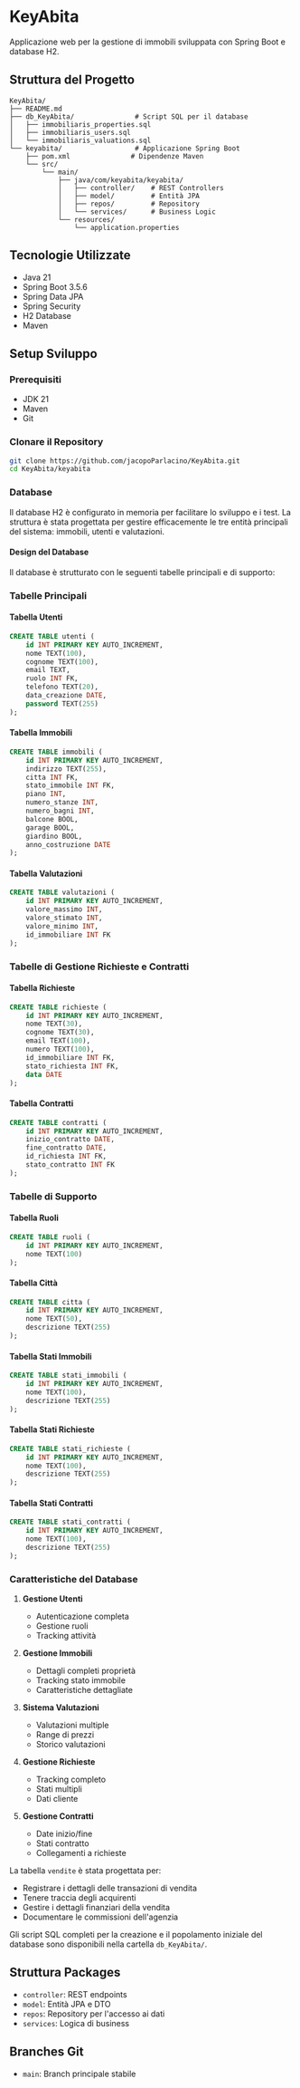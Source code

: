 # KeyAbita

Applicazione web per la gestione di immobili sviluppata con Spring Boot e database H2.

## Struttura del Progetto

```
KeyAbita/
├── README.md
├── db_KeyAbita/               # Script SQL per il database
│   ├── immobiliaris_properties.sql
│   ├── immobiliaris_users.sql
│   └── immobiliaris_valuations.sql
└── keyabita/                  # Applicazione Spring Boot
    ├── pom.xml               # Dipendenze Maven
    └── src/
        └── main/
            ├── java/com/keyabita/keyabita/
            │   ├── controller/    # REST Controllers
            │   ├── model/         # Entità JPA
            │   ├── repos/         # Repository
            │   └── services/      # Business Logic
            └── resources/
                └── application.properties
```

## Tecnologie Utilizzate

- Java 21
- Spring Boot 3.5.6
- Spring Data JPA
- Spring Security
- H2 Database
- Maven

## Setup Sviluppo

### Prerequisiti

- JDK 21
- Maven
- Git

### Clonare il Repository

```bash
git clone https://github.com/jacopoParlacino/KeyAbita.git
cd KeyAbita/keyabita
```

### Database

Il database H2 è configurato in memoria per facilitare lo sviluppo e i test. La struttura è stata progettata per gestire efficacemente le tre entità principali del sistema: immobili, utenti e valutazioni.

#### Design del Database

Il database è strutturato con le seguenti tabelle principali e di supporto:

### Tabelle Principali

#### Tabella Utenti
```sql
CREATE TABLE utenti (
    id INT PRIMARY KEY AUTO_INCREMENT,
    nome TEXT(100),
    cognome TEXT(100),
    email TEXT,
    ruolo INT FK,
    telefono TEXT(20),
    data_creazione DATE,
    password TEXT(255)
);
```

#### Tabella Immobili
```sql
CREATE TABLE immobili (
    id INT PRIMARY KEY AUTO_INCREMENT,
    indirizzo TEXT(255),
    citta INT FK,
    stato_immobile INT FK,
    piano INT,
    numero_stanze INT,
    numero_bagni INT,
    balcone BOOL,
    garage BOOL,
    giardino BOOL,
    anno_costruzione DATE
);
```

#### Tabella Valutazioni
```sql
CREATE TABLE valutazioni (
    id INT PRIMARY KEY AUTO_INCREMENT,
    valore_massimo INT,
    valore_stimato INT,
    valore_minimo INT,
    id_immobiliare INT FK
);
```

### Tabelle di Gestione Richieste e Contratti

#### Tabella Richieste
```sql
CREATE TABLE richieste (
    id INT PRIMARY KEY AUTO_INCREMENT,
    nome TEXT(30),
    cognome TEXT(30),
    email TEXT(100),
    numero TEXT(100),
    id_immobiliare INT FK,
    stato_richiesta INT FK,
    data DATE
);
```

#### Tabella Contratti
```sql
CREATE TABLE contratti (
    id INT PRIMARY KEY AUTO_INCREMENT,
    inizio_contratto DATE,
    fine_contratto DATE,
    id_richiesta INT FK,
    stato_contratto INT FK
);
```

### Tabelle di Supporto

#### Tabella Ruoli
```sql
CREATE TABLE ruoli (
    id INT PRIMARY KEY AUTO_INCREMENT,
    nome TEXT(100)
);
```

#### Tabella Città
```sql
CREATE TABLE citta (
    id INT PRIMARY KEY AUTO_INCREMENT,
    nome TEXT(50),
    descrizione TEXT(255)
);
```

#### Tabella Stati Immobili
```sql
CREATE TABLE stati_immobili (
    id INT PRIMARY KEY AUTO_INCREMENT,
    nome TEXT(100),
    descrizione TEXT(255)
);
```

#### Tabella Stati Richieste
```sql
CREATE TABLE stati_richieste (
    id INT PRIMARY KEY AUTO_INCREMENT,
    nome TEXT(100),
    descrizione TEXT(255)
);
```

#### Tabella Stati Contratti
```sql
CREATE TABLE stati_contratti (
    id INT PRIMARY KEY AUTO_INCREMENT,
    nome TEXT(100),
    descrizione TEXT(255)
);
```

### Caratteristiche del Database

1. **Gestione Utenti**
   - Autenticazione completa
   - Gestione ruoli
   - Tracking attività

2. **Gestione Immobili**
   - Dettagli completi proprietà
   - Tracking stato immobile
   - Caratteristiche dettagliate

3. **Sistema Valutazioni**
   - Valutazioni multiple
   - Range di prezzi
   - Storico valutazioni

4. **Gestione Richieste**
   - Tracking completo
   - Stati multipli
   - Dati cliente

5. **Gestione Contratti**
   - Date inizio/fine
   - Stati contratto
   - Collegamenti a richieste

La tabella `vendite` è stata progettata per:
- Registrare i dettagli delle transazioni di vendita
- Tenere traccia degli acquirenti
- Gestire i dettagli finanziari della vendita
- Documentare le commissioni dell'agenzia

Gli script SQL completi per la creazione e il popolamento iniziale del database sono disponibili nella cartella `db_KeyAbita/`.

## Struttura Packages

- `controller`: REST endpoints
- `model`: Entità JPA e DTO
- `repos`: Repository per l'accesso ai dati
- `services`: Logica di business

## Branches Git

- `main`: Branch principale stabile
